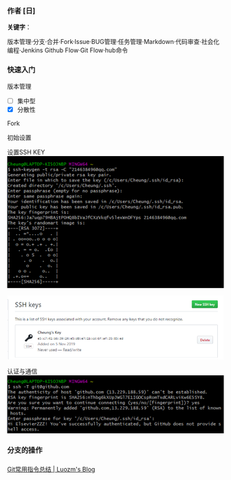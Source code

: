 ### 作者 [日]
**关键字**：

版本管理·分支·合并·Fork·Issue·BUG管理·任务管理·Markdown·代码审查·社会化编程·Jenkins Github Flow·Git Flow·hub命令

### 快速入门

版本管理
- [ ] 集中型
- [x] 分散性

Fork
<!-- 将GitHub中的某个特定仓库复制到自己的账户下，fork出的仓库和原仓库是两个不同的仓库，用户可以随意编辑 -->

初始设置
<!-- user.name/cheung
user.email/214638496 -->

设置SSH KEY
![](2019-11-05-22-17-23.png)
<!-- 密码为斜杠 -->

![](2019-11-05-22-22-31.png)

认证与通信
![](2019-11-05-22-26-08.png)

### 分支的操作

### 
[Git常用指令总结 | Luozm's Blog](https://luozm.github.io/git)
